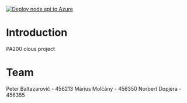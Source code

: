 [![Deploy node api to Azure](https://github.com/ndopj/pa200-cloud-project/actions/workflows/deploy-node-api-to-azure.yml/badge.svg)](https://github.com/ndopj/pa200-cloud-project/actions/workflows/deploy-node-api-to-azure.yml)

# Introduction 
PA200 clous project 

# Team
Peter Baltazarovič 	- 456213 
Márius Molčány 	- 456350
Norbert Dopjera	- 456355

